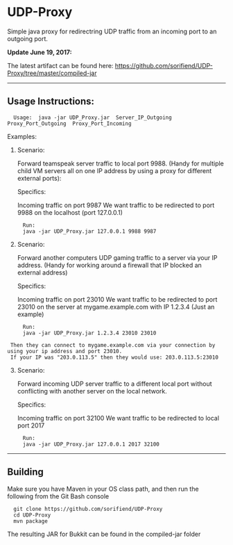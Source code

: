 # UDP-Proxy
Simple java proxy for redirectring UDP traffic from an incoming port to an outgoing port.


**Update June 19, 2017:**

The latest artifact can be found here: https://github.com/sorifiend/UDP-Proxy/tree/master/compiled-jar

---
Usage Instructions:
---

```
  Usage:  java -jar UDP_Proxy.jar  Server_IP_Outgoing  Proxy_Port_Outgoing  Proxy_Port_Incoming
```

  Examples:
  
  1) Scenario:
  
     Forward teamspeak server traffic to local port 9988.
     (Handy for multiple child VM servers all on one IP address by using a proxy for different external ports):
  
     Specifics:
     
     Incoming traffic on port 9987
     We want traffic to be redirected to port 9988 on the localhost (port 127.0.0.1)
```
     Run:
     java -jar UDP_Proxy.jar 127.0.0.1 9988 9987
```
     
  2) Scenario:
  
     Forward another computers UDP gaming traffic to a server via your IP address.
     (Handy for working around a firewall that IP blocked an external address)
     
     Specifics:
     
     Incoming traffic on port 23010
     We want traffic to be redirected to port 23010 on the server at mygame.example.com with IP 1.2.3.4 (Just an example)
```
     Run:
     java -jar UDP_Proxy.jar 1.2.3.4 23010 23010
```
     Then they can connect to mygame.example.com via your connection by using your ip address and port 23010.
     If your IP was "203.0.113.5" then they would use: 203.0.113.5:23010
     
  3) Scenario:
  
     Forward incoming UDP server traffic to a different local port without conflicting with another server on the local network.
    
     Specifics:
     
     Incoming traffic on port 32100
     We want traffic to be redirected to local port 2017
```
     Run:
     java -jar UDP_Proxy.jar 127.0.0.1 2017 32100
```

---
Building
---
Make sure you have Maven in your OS class path, and then run the following from the Git Bash console

```
  git clone https://github.com/sorifiend/UDP-Proxy
  cd UDP-Proxy
  mvn package
```

The resulting JAR for Bukkit can be found in the compiled-jar folder

